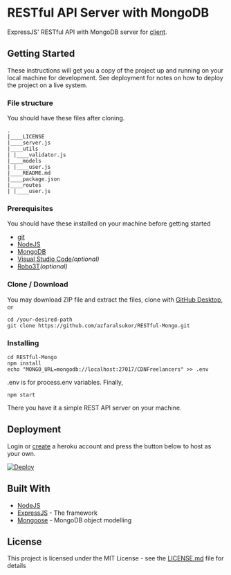 # RESTful API Server with MongoDB

ExpressJS' RESTful API with MongoDB server for [client](https://github.com/azfaralsukor/CDNFreelancers).

## Getting Started

These instructions will get you a copy of the project up and running on your local machine for development. See deployment for notes on how to deploy the project on a live system.

### File structure
You should have these files after cloning.
```
.
|____LICENSE
|____server.js
|____utils
| |____validator.js
|____models
| |____user.js
|____README.md
|____package.json
|____routes
| |____user.js
```
### Prerequisites

You should have these installed on your machine before getting started
* [git](https://git-scm.com/)
* [NodeJS](https://nodejs.org/en/)
* [MongoDB](https://www.mongodb.com/)
* [Visual Studio Code](https://code.visualstudio.com/)_(optional)_ 
* [Robo3T](https://robomongo.org/)_(optional)_ 

### Clone / Download

You may download ZIP file and extract the files, clone with [GitHub Desktop](https://desktop.github.com/), or

```
cd /your-desired-path
git clone https://github.com/azfaralsukor/RESTful-Mongo.git
```

### Installing

```
cd RESTful-Mongo
npm install
echo "MONGO_URL=mongodb://localhost:27017/CDNFreelancers" >> .env
```
.env is for process.env variables. Finally,
```
npm start
```

There you have it a simple REST API server on your machine.

## Deployment

Login or [create](https://signup.heroku.com/) a heroku account and press the button below to host as your own.

[![Deploy](https://www.herokucdn.com/deploy/button.png)](https://heroku.com/deploy)

## Built With

* [NodeJS](https://nodejs.org/en/)
* [ExpressJS](https://expressjs.com/) - The framework
* [Mongoose](https://mongoosejs.com/) - MongoDB object modelling

## License

This project is licensed under the MIT License - see the [LICENSE.md](LICENSE.md) file for details
